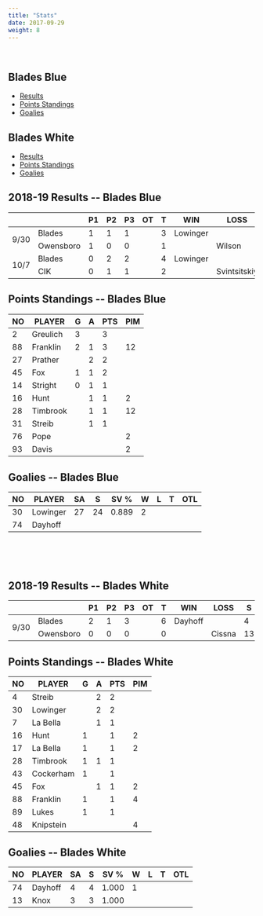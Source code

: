 ```yaml
---
title: "Stats"
date: 2017-09-29
weight: 8
---
```

<div class="sponsorcontainer">
  <a id="stats-a1" href="#"><img id="stats-s1" class="image sponsor"></a>
  <a id="stats-a2" href="#"><img id="stats-s2" class="image sponsor"></a>
</div>

## Blades Blue
  * [Results](#bresults)
  * [Points Standings](#bpoints)
  * [Goalies](#bgoalies)

## Blades White
  * [Results](#wresults)
  * [Points Standings](#wpoints)
  * [Goalies](#wgoalies)


<a name="bresults"></a>2018-19 Results -- Blades Blue
------------------------------
<table>
  <thead>
    <tr>
      <th></th> <th></th> <th title="Period 1">P1</th> <th title="Period 2">P2</th> <th title="Period 3">P3</th> <th title="Overtime">OT</th> <th title="Total">T</th> <th class="widestats">WIN</th> <th class="widestats">LOSS</th> <th class="widestats" title="Saves">S</th>
    </tr>
  </thead>

  <!-- Blades Blue @ Owensboro, 9/29/18 -->
  <tr class="odd">
      <td rowspan="2">9/30</td>
                                 <td>Blades</td>     <td>1</td> <td>1</td> <td>1</td> <td></td> <td>3</td> <td class="widestats">Lowinger</td> <td class="widestats"></td>    <td class="widestats">6</td>
  </tr>
  <tr class="odd">
                                 <td>Owensboro</td>  <td>1</td> <td>0</td> <td>0</td> <td></td> <td>1</td> <td class="widestats"></td> <td class="widestats">Wilson</td>      <td class="widestats">17</td>
  </tr>

  <!-- Blades Blue @ CIK, 10/7/18 -->
  <tr class="even">
      <td rowspan="2">10/7</td>
                                 <td>Blades</td>     <td>0</td> <td>2</td> <td>2</td> <td></td> <td>4</td> <td class="widestats">Lowinger</td> <td class="widestats"></td>    <td class="widestats">15</td>
  </tr>
  <tr class="even">
                                 <td>CIK</td>        <td>0</td> <td>1</td> <td>1</td> <td></td> <td>2</td> <td class="widestats"></td> <td class="widestats">Svintsitskiy</d> <td class="widestats">21</td>
  </tr>

</table>

<a name="bpoints"></a>Points Standings -- Blades Blue
----------------
<table>
  <thead>
    <tr>
      <th title="Jersey Number">NO</th> <th title="Player Name">PLAYER</th>  <th title="Goals">G</th> <th title="Assists">A</th> <th title="Points">PTS</th> <th title="Penalty Minutes">PIM</th>
    <tr>
  </thead>
  <tr>
    <td>2</td>  <td>Greulich</td>  <td>3</td>  <td></td>   <td>3</td>  <td></td>
  </tr>
  <tr>
    <td>88</td> <td>Franklin</td>  <td>2</td>  <td>1</td>  <td>3</td>  <td>12</td>
  </tr>
  <tr>
    <td>27</td> <td>Prather</td>   <td></td>   <td>2</td>  <td>2</td>  <td></td>
  </tr>
  <tr>
    <td>45</td> <td>Fox</td>       <td>1</td>  <td>1</td>  <td>2</td>  <td></td>
  </tr>
  <tr>
    <td>14</td> <td>Stright</td>   <td>0</td>  <td>1</td>  <td>1</td>  <td></td>
  </tr>
  <tr>
    <td>16</td> <td>Hunt</td>      <td></td>   <td>1</td>  <td>1</td>  <td>2</td>
  </tr>
  <tr>
    <td>28</td> <td>Timbrook</td>  <td></td>   <td>1</td>  <td>1</td>  <td>12</td>
  </tr>
  <tr>
    <td>31</td> <td>Streib</td>    <td></td>   <td>1</td>  <td>1</td>  <td></td>
  </tr>
  <tr>
    <td>76</td> <td>Pope</td>      <td></td>   <td></td>   <td></td>   <td>2</td>
  </tr>
  <tr>
    <td>93</td> <td>Davis</td>     <td></td>   <td></td>   <td></td>   <td>2</td>
  </tr>
</table>

<a name="bgoalies"></a>Goalies -- Blades Blue
----------------
<table>
  <thead>
    <tr>
      <th title="Jersey Number">NO</th> <th title="Player Name">PLAYER</th>   <th title="Shots Against">SA</th> <th title="Saves">S</th>  <th title="Save Percentage">SV %</th> <th class="widestats" title="Wins">W</th> <th class="widestats" title="Losses">L</th> <th class="widestats" title="Ties">T</th> <th class="widestats" title="Overtime Losses">OTL</th>
    <tr>
  </thead>
  <tr>
    <td>30</td> <td>Lowinger</td> <td>27</td> <td>24</td> <td>0.889</td> <td class="widestats">2</td> <td class="widestats"></td> <td class="widestats"></td> <td class="widestats"></td>
  </tr>
  <tr>
    <td>74</td> <td>Dayhoff</td>  <td></td>   <td></td>   <td></td>      <td class="widestats"></td>  <td class="widestats"></td> <td class="widestats"></td> <td class="widestats"></td>
  </tr>
</table>

<br>
<br>
<br>

<a name="wresults"></a>2018-19 Results -- Blades White
------------------------------
<Table>
  <thead>
    <tr>
      <th></th> <th></th> <th title="Period 1">P1</th> <th title="Period 2">P2</th> <th title="Period 3">P3</th> <th title="Overtime">OT</th> <th title="Total">T</th> <th class="widestats">WIN</th> <th class="widestats">LOSS</th> <th class="widestats" title="Saves">S</th>
    </tr>
  </thead>

  <!-- Blades White @ Owensboro, 9/29/18 -->
  <tr class="odd">
      <td rowspan="2">9/30</td>
                                 <td>Blades</td>     <td>2</td> <td>1</td> <td>3</td> <td></td> <td>6</td> <td class="widestats">Dayhoff</td> <td class="widestats"></td> <td class="widestats">4</td>
  </tr>
  <tr class="odd">
                                 <td>Owensboro</td>  <td>0</td> <td>0</td> <td>0</td> <td></td> <td>0</td> <td class="widestats"></td> <td class="widestats">Cissna</td> <td class="widestats">13</td>
  </tr>

</table>

<a name="wpoints"></a>Points Standings -- Blades White
----------------
<table>
  <thead>
    <tr>
      <th title="Jersey Number">NO</th> <th title="Player Name">PLAYER</th>  <th title="Goals">G</th> <th title="Assists">A</th> <th title="Points">PTS</th> <th title="Penalty Minutes">PIM</th>
    <tr>
  </thead>
  <tr>
    <td>4</td>  <td>Streib</td>       <td></td>  <td>2</td>  <td>2</td>   <td></td>
  </tr>
  <tr>
    <td>30</td> <td>Lowinger</td>    <td></td>   <td>2</td>  <td>2</td>   <td></td>
  </tr>
  <tr>
    <td>7</td>  <td>La Bella</td>    <td></td>   <td>1</td>  <td>1</td>   <td></td>
  </tr>
  <tr>
    <td>16</td> <td>Hunt</td>        <td>1</td>  <td></td>   <td>1</td>   <td>2</td>
  </tr>
  <tr>
    <td>17</td> <td>La Bella</td>    <td>1</td>  <td></td>   <td>1</td>   <td>2</td>
  </tr>
  <tr>
    <td>28</td> <td>Timbrook</td>    <td>1</td>  <td>1</td>  <td>1</td>   <td></td>
  </tr>
  <tr>
    <td>43</td> <td>Cockerham</td>   <td>1</td>  <td></td>   <td>1</td>   <td></td>
  </tr>
  <tr>
    <td>45</td> <td>Fox</td>         <td></td>   <td>1</td>  <td>1</td>   <td>2</td>
  </tr>
  <tr>
    <td>88</td> <td>Franklin</td>    <td>1</td>  <td></td>   <td>1</td>   <td>4</td>
  </tr>
  <tr>
    <td>89</td> <td>Lukes</td>       <td>1</td>  <td></td>   <td>1</td>   <td></td>
  </tr>
  <tr>
    <td>48</td> <td>Knipstein</td>   <td></td>   <td></td>   <td></td>    <td>4</td>
  </tr>
</table>

<a name="wgoalies"></a>Goalies -- Blades White
----------------
<table>
  <thead>
    <tr>
      <th title="Jersey Number">NO</th> <th title="Player Name">PLAYER</th>   <th title="Shots Against">SA</th> <th title="Saves">S</th>  <th title="Save Percentage">SV %</th> <th class="widestats" title="Wins">W</th> <th class="widestats" title="Losses">L</th> <th class="widestats" title="Ties">T</th> <th class="widestats" title="Overtime Losses">OTL</th>
    <tr>
  </thead>
  <tr>
    <td>74</td> <td>Dayhoff</td>  <td>4</td>  <td>4</td>  <td>1.000</td> <td class="widestats">1</td> <td class="widestats"></td> <td class="widestats"></td><td class="widestats"></td>
  </tr>
  <tr>
    <td>13</td> <td>Knox</td>     <td>3</td>  <td>3</td>  <td>1.000</td> <td class="widestats"></td>  <td class="widestats"></td> <td class="widestats"></td><td class="widestats"></td>
  </tr>
</table>

